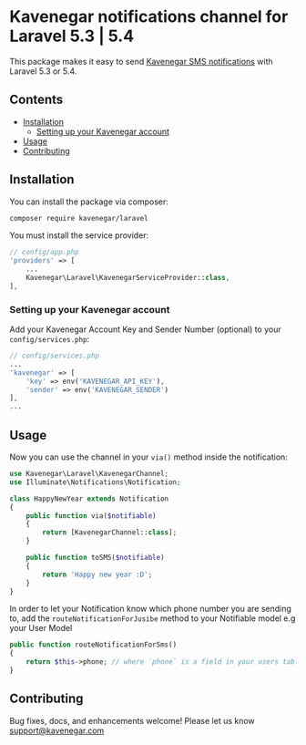 # Kavenegar notifications channel for Laravel 5.3 | 5.4

This package makes it easy to send [Kavenegar SMS notifications](http://kavenegar.com/) with Laravel 5.3 or 5.4.

## Contents

- [Installation](#installation)
    - [Setting up your Kavenegar account](#setting-up-your-kavenegar-account)
- [Usage](#usage)
- [Contributing](#contributing)

## Installation

You can install the package via composer:

``` bash
composer require kavenegar/laravel
```

You must install the service provider:

```php
// config/app.php
'providers' => [
    ...
    Kavenegar\Laravel\KavenegarServiceProvider::class,
],
```

### Setting up your Kavenegar account

Add your Kavenegar Account Key and Sender Number (optional) to your `config/services.php`:

```php
// config/services.php
...
'kavenegar' => [
    'key' => env('KAVENEGAR_API_KEY'),
    'sender' => env('KAVENEGAR_SENDER')
],
...
```

## Usage

Now you can use the channel in your `via()` method inside the notification:

``` php
use Kavenegar\Laravel\KavenegarChannel;
use Illuminate\Notifications\Notification;

class HappyNewYear extends Notification
{
    public function via($notifiable)
    {
        return [KavenegarChannel::class];
    }

    public function toSMS($notifiable)
    {
        return 'Happy new year :D';
    }
}
```

In order to let your Notification know which phone number you are sending to, add the `routeNotificationForJusibe` method to your Notifiable model e.g your User Model

```php
public function routeNotificationForSms()
{
    return $this->phone; // where `phone` is a field in your users table;
}
```

## Contributing

Bug fixes, docs, and enhancements welcome! Please let us know <a href="mailto:support@kavenegar.com?Subject=SDK" target="_top">support@kavenegar.com</a>